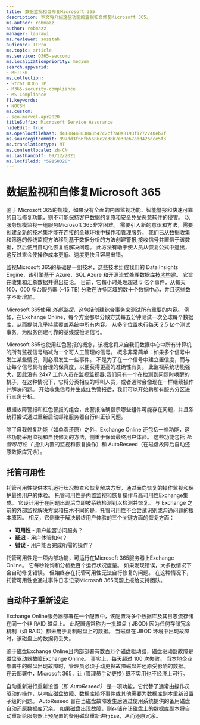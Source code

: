 ```yaml
---
title: 数据监视和自修复Microsoft 365
description: 本文将介绍这些功能的监视和自修复Microsoft 365。
ms.author: robmazz
author: robmazz
manager: laurawi
ms.reviewer: sosstah
audience: ITPro
ms.topic: article
ms.service: O365-seccomp
ms.localizationpriority: medium
search.appverid:
- MET150
ms.collection:
- Strat_O365_IP
- M365-security-compliance
- MS-Compliance
f1.keywords:
- NOCSH
ms.custom:
- seo-marvel-apr2020
titleSuffix: Microsoft Service Assurance
hideEdit: true
ms.openlocfilehash: d4188448038a3b47c2cf7a0a8193f1772740eb7f
ms.sourcegitcommit: 997dd3f66f65686c2e38b7e30e67add426dce5f3
ms.translationtype: MT
ms.contentlocale: zh-CN
ms.lasthandoff: 09/12/2021
ms.locfileid: "59158320"
---
```

# <a name="data-monitoring-and-self-healing-in-microsoft-365"></a>数据监视和自修复Microsoft 365

鉴于 Microsoft 365的规模，如果没有全面的内置监视功能、智能警报和快速可靠的自我修复功能，则不可能保持客户数据的复原和安全免受恶意软件的侵害。 以服务规模监视一组服务Microsoft 365非常困难。 需要引入新的意识和方法，需要创建全新的技术集才能在连接的全球环境中操作和管理服务。 我们已从数据收集和筛选的传统监视方法移到基于数据分析的方法创建警报;接收信号并置信于该数据，然后使用自动化恢复或解决问题。 此方法有助于使人员从恢复公式中退出，这反过来会使操作成本更低、速度更快且容易出错。 

监视Microsoft 365的基础是一组技术，这些技术组成我们的 Data Insights Engine，该引擎基于 Azure、SQL Azure 和开源流式处理数据库[技术构建](https://cassandra.apache.org/)。 它旨在收集和汇总数据并得出结论。 目前，它每小时处理超过 5 亿个事件，从每天 100，000 多台服务器 (~15 TB) 分散在许多区域的数十个数据中心，并且这些数字不断增加。 

Microsoft 365使用 *外部监视*，这包括创建综合事务来测试所有重要的内容。 例如，在Exchange Online，每个方案都以分散方式每五分钟测试一次全球每个数据库，从而提供几乎持续覆盖系统中所有内容。 从多个位置执行每天 2.5 亿个测试事务，为服务创建可靠的基线或检测信号。 

Microsoft 365也使用红色警报的概念，该概念将来自我们数据中心中所有计算机的所有监视信号缩减为一个可人工管理的信号。 概念非常简单：如果多个信号中发生某些情况，则必须发生一些事件。 不是为了在一个信号中建立置信度，而与让每个信号具有合理的保真度，以便获得更高的准确性有关。 此监视系统功能强大，因此没有 24x7 工作人员在监视监视器;我们只有一个在检测到问题时唤醒的机子，在这种情况下，它将分页相应的呼叫人员，或者通常会像现在一样继续操作并解决问题。 开始收集信号并生成红色警报后，我们可以开始跨所有服务分区进行三角分析。 

根据故障警报和红色警报的组合，此警报准确指示哪些组件可能存在问题，并且系统将尝试通过重新启动邮箱服务器自行纠正该问题。 

除了自我修复功能（如单页还原）之外，Exchange Online 还包括一些功能，这些功能采用监视和自我修复的方法，侧重于保留最终用户体验。 这些功能包括 *托管可用性（* 提供内置的监视和恢复操作）和 AutoReseed（在磁盘故障后自动还原数据库冗余）。 

## <a name="managed-availability"></a>托管可用性 

托管可用性提供本机运行状况检查和恢复解决方案，通过面向恢复的操作监视和保护最终用户的体验。 托管可用性是内置监视和恢复操作与高可用性Exchange集成。 它设计用于在问题出现后立即被系统检测到以检测并恢复。 与 Exchange 之前的外部监视解决方案和技术不同的是，托管可用性不会尝试识别或沟通问题的根本原因。 相反，它侧重于解决最终用户体验的三个关键方面的恢复方面：

- **可用性** - 用户能否访问服务？ 
- **延迟** - 用户体验如何？ 
- **错误** - 用户能否完成所需的操作？ 

托管可用性是一项内部功能，可运行在Microsoft 365服务器上Exchange Online。 它每秒轮询和分析数百个运行状况度量。 如果发现错误，大多数情况下会自动修复错误。 但始终存在托管可用性无法自行修复的问题。 在这种情况下，托管可用性会通过事件日志记录Microsoft 365问题上报给支持团队。

## <a name="autoreseed"></a>自动种子重新设定

Exchange Online服务器部署在一个配置中，该配置将多个数据库及其日志流存储在同一个非 RAID 磁盘上。 此配置通常称为一批磁盘 *(* JBOD) 因为任何存储冗余机制（如 RAID）都未用于复制磁盘上的数据。 当磁盘在 JBOD 环境中出现故障时，该磁盘上的数据将丢失。 

鉴于磁盘Exchange Online且内部部署有数百万个磁盘驱动器，磁盘驱动器故障是磁盘驱动器故障Exchange Online。 事实上，每天超过 100 次失败。 当本地企业部署中的磁盘出现故障时，管理员必须手动更换故障磁盘并还原受影响的数据。 在云部署中，Microsoft 365，让 (管理员手动更换) 既不实用也不经济上可行。 

自动重新进行重新设置（即 *AutoReseed）* 是一项功能，它代替了通常由操作员驱动的操作，以响应磁盘故障、数据库损坏事件或其他需要为数据库副本重新设置子级的问题。 AutoReseed 旨在当磁盘故障发生后通过使用系统提供的备用磁盘自动还原数据库冗余。 如果磁盘出现故障，则存储在该磁盘上的数据库副本将自动重新给服务器上预配置的备用磁盘重新进行Ese，从而还原冗余。 